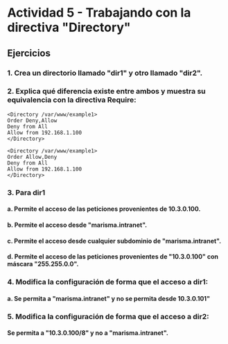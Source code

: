 # Actividad 5 - Trabajando con la directiva "Directory"

## Ejercicios

### 1. Crea un directorio llamado "dir1" y otro llamado "dir2".


### 2. Explica qué diferencia existe entre ambos y muestra su equivalencia con la directiva Require:
```
<Directory /var/www/example1>
Order Deny,Allow
Deny from All
Allow from 192.168.1.100
</Directory>

<Directory /var/www/example1>
Order Allow,Deny
Deny from All
Allow from 192.168.1.100
</Directory>
```

### 3. Para dir1
#### a. Permite el acceso de las peticiones provenientes de 10.3.0.100.
#### b. Permite el acceso desde "marisma.intranet".
#### c. Permite el acceso desde cualquier subdominio de "marisma.intranet".
#### d. Permite el acceso de las peticiones provenientes de "10.3.0.100" con máscara "255.255.0.0".

### 4. Modifica la configuración de forma que el acceso a dir1:
#### a. Se permita a "marisma.intranet" y no se permita desde 10.3.0.101"

### 5. Modifica la configuración de forma que el acceso a dir2:
#### Se permita a "10.3.0.100/8" y no a "marisma.intranet".
